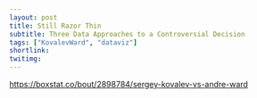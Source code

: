 ```yaml
---
layout: post
title: Still Razor Thin
subtitle: Three Data Approaches to a Controversial Decision
tags: ["KovalevWard", "dataviz"]
shortlink: 
twitimg: 
---
```



https://boxstat.co/bout/2898784/sergey-kovalev-vs-andre-ward
